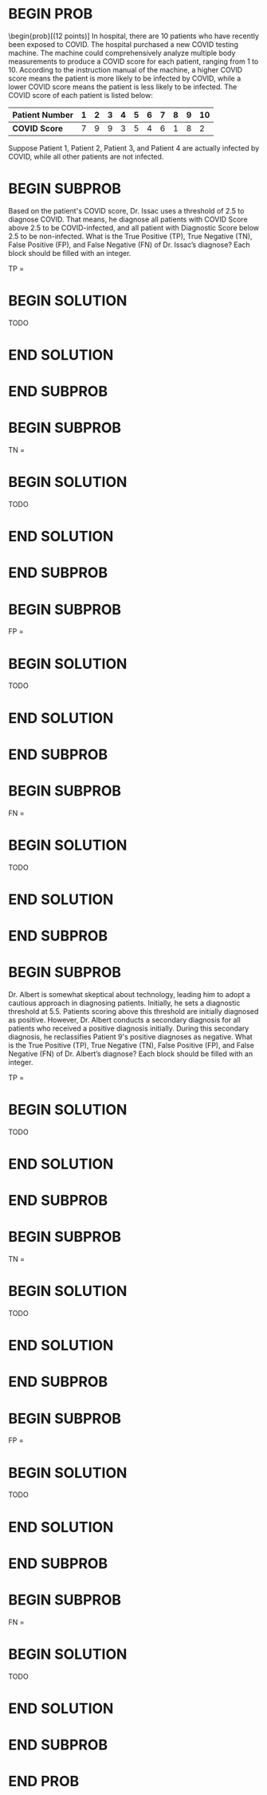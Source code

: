 # BEGIN PROB

\begin{prob}[(12 points)] In hospital, there are 10 patients who have recently been exposed to COVID. The hospital purchased a new COVID testing machine. The machine could comprehensively analyze multiple body measurements to produce a COVID score for each patient, ranging from 1 to 10. According to the instruction manual of the machine, a higher COVID score means the patient is more likely to be infected by COVID, while a lower COVID score means the patient is less likely to be infected. The COVID score of each patient is listed below:

| **Patient Number** |  **1** | **2** | **3** | **4** | **5** | **6** | **7** | **8** | **9** | **10** |
|--------------------|--------|-------|-------|-------|-------|-------|-------|-------|-------|--------|
| **COVID Score**    | 7      | 9     | 9     | 3     | 5     | 4     | 6     | 1     | 8     | 2      |


Suppose Patient 1, Patient 2, Patient 3, and Patient 4 are actually infected by COVID, while all other patients are not infected. 


# BEGIN SUBPROB

Based on the patient's COVID score, Dr. Issac uses a threshold of 2.5 to diagnose COVID. That means, he diagnose all patients with COVID Score above 2.5 to be COVID-infected, and all patient with Diagnostic Score below 2.5 to be non-infected. What is the True Positive (TP), True Negative (TN), False Positive (FP), and False Negative (FN) of Dr. Issac’s diagnose? Each block should be filled with an integer.

TP =

# BEGIN SOLUTION

TODO

# END SOLUTION

# END SUBPROB

# BEGIN SUBPROB

TN =

# BEGIN SOLUTION

TODO

# END SOLUTION

# END SUBPROB

# BEGIN SUBPROB

FP =

# BEGIN SOLUTION

TODO

# END SOLUTION

# END SUBPROB

# BEGIN SUBPROB

FN =

# BEGIN SOLUTION

TODO

# END SOLUTION

# END SUBPROB

# BEGIN SUBPROB

Dr. Albert is somewhat skeptical about technology, leading him to adopt a cautious approach in diagnosing patients. Initially, he sets a diagnostic threshold at 5.5. Patients scoring above this threshold are initially diagnosed as positive. However, Dr. Albert conducts a secondary diagnosis for all patients who received a positive diagnosis initially. During this secondary diagnosis, he reclassifies Patient 9's positive diagnoses as negative. What is the True Positive (TP), True Negative (TN), False Positive (FP), and False Negative (FN) of Dr. Albert’s diagnose? Each block should be filled with an integer.

TP = 

# BEGIN SOLUTION

TODO

# END SOLUTION

# END SUBPROB

# BEGIN SUBPROB

TN = 

# BEGIN SOLUTION

TODO

# END SOLUTION

# END SUBPROB

# BEGIN SUBPROB

FP = 

# BEGIN SOLUTION

TODO

# END SOLUTION

# END SUBPROB

# BEGIN SUBPROB

FN = 

# BEGIN SOLUTION

TODO

# END SOLUTION

# END SUBPROB

# END PROB